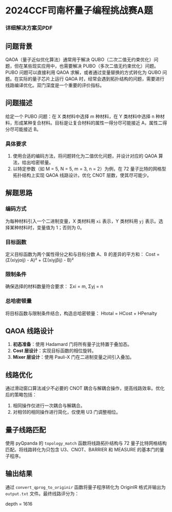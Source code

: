 # 2024CCF司南杯量子编程挑战赛A题 
### 详细解决方案见PDF 

## 问题背景

QAOA（量子近似优化算法）通常用于解决 QUBO（二次二值无约束优化）问题，但在某些现实应用中，也需要解决 PUBO（多次二值无约束优化）问题。PUBO 问题可以直接利用 QAOA 求解，或者通过变量替换的方式转化为 QUBO 问题。在实际的量子芯片上运行 QAOA 时，经常会遇到拓扑结构的问题，需要进行线路编译优化。双门深度是一个重要的评价指标。

## 问题描述

给定一个 PUBO 问题：在 X 类材料中选择 m 种材料，在 Y 类材料中选择 n 种材料，形成某种复合材料。目标是让复合材料的属性一得分尽可能接近 A，属性二得分尽可能接近 B。

### 具体要求

1. 使用合适的编码方法，将问题转化为二值优化问题，并设计对应的 QAOA 算法，给出哈密顿量。
2. 以特定参数（如 M = 5, N = 5, m = 3, n = 2）为例，在 72 量子比特的网格型拓扑结构上实现 QAOA 线路设计。优化 CNOT 层数，使其尽可能少。

## 解题思路

### 编码方式

为每种材料引入一个二进制变量，X 类材料用 `xi` 表示，Y 类材料用 `yj` 表示。选择某种材料时，变量值为 1；否则为 0。

### 目标函数

定义目标函数为两个属性得分之和与目标分数 A、B 的差异的平方和：
Cost = (Σ(xiyjαij) - A)² + (Σ(xiyjβij) - B)²
### 限制条件

确保选择的材料数量符合要求：
Σxi = m, Σyj = n
### 总哈密顿量

将目标函数与限制条件结合，构造总哈密顿量：
Htotal = HCost + HPenalty

## QAOA 线路设计

1. **初态准备**：使用 Hadamard 门将所有量子比特置于叠加态。
2. **Cost 层设计**：实现目标函数的相位旋转。
3. **Mixer 层设计**：使用 Pauli-X 门在二进制变量之间引入叠加。

## 线路优化

通过滑动窗口算法减少不必要的 CNOT 耦合与解耦合操作，提高线路效率。优化后的策略包括：

1. 相同操作仅进行一次耦合与解耦合。
2. 对相邻的相同操作进行简化，仅使用 U3 门调整相位。

## 量子线路匹配

使用 pyQpanda 的 `topology_match` 函数将线路拓扑结构与 72 量子比特网格结构匹配。将线路转化为只包含 U3、CNOT、BARRIER 和 MEASURE 的基本门的量子程序。

## 输出结果

通过 `convert_qprog_to_originir` 函数将量子程序转化为 OriginIR 格式并输出为 `output.txt` 文件。最终线路评分为：

depth = 1616


